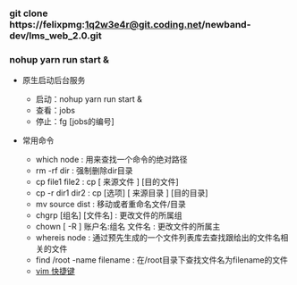 ### git clone https://felixpmg:1q2w3e4r@git.coding.net/newband-dev/lms_web_2.0.git
### nohup yarn run start &
* 原生启动后台服务
    * 启动：nohup yarn run start &
    * 查看：jobs
    * 停止：fg [jobs的编号]

* 常用命令

    * which node : 用来查找一个命令的绝对路径
    * rm -rf dir : 强制删除dir目录
    * cp file1 file2 : cp [ 来源文件 ] [目的文件]
    * cp -r dir1 dir2 : cp [选项] [ 来源目录 ] [目的目录]
    * mv source dist : 移动或者重命名文件/目录
    * chgrp [组名] [文件名] : 更改文件的所属组
    * chown [ -R ] 账户名:组名 文件名 : 更改文件的所属主
    * whereis node : 通过预先生成的一个文件列表库去查找跟给出的文件名相关的文件
    * find /root -name filename : 在/root目录下查找文件名为filename的文件
    * [vim 快捷键](http://wiki.jikexueyuan.com/project/linux/vim.html)
    
    
    
    
